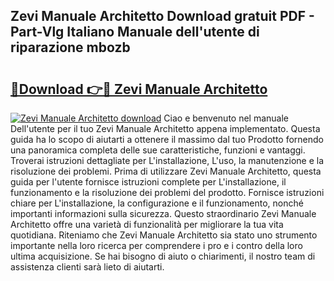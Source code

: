 ## Zevi Manuale Architetto Download gratuit PDF - Part-Vlg Italiano Manuale dell'utente di riparazione mbozb

# <h2><a href="http://dfbpry.blite.top/?on=Zevi+Manuale+Architetto">🔗Download 👉🔴 Zevi Manuale Architetto</a></h2>

[![Zevi Manuale Architetto download](https://i.imgur.com/lujVjoI.png)](http://dfbpry.blite.top/?on=Zevi+Manuale+Architetto)
Ciao e benvenuto nel manuale Dell'utente per il tuo Zevi Manuale Architetto appena implementato. Questa guida ha lo scopo di aiutarti a ottenere il massimo dal tuo Prodotto fornendo una panoramica completa delle sue caratteristiche, funzioni e vantaggi. Troverai istruzioni dettagliate per L'installazione, L'uso, la manutenzione e la risoluzione dei problemi. Prima di utilizzare Zevi Manuale Architetto, questa guida per l'utente fornisce istruzioni complete per L'installazione, il funzionamento e la risoluzione dei problemi del prodotto. Fornisce istruzioni chiare per L'installazione, la configurazione e il funzionamento, nonché importanti informazioni sulla sicurezza. Questo straordinario Zevi Manuale Architetto offre una varietà di funzionalità per migliorare la tua vita quotidiana. Riteniamo che Zevi Manuale Architetto sia stato uno strumento importante nella loro ricerca per comprendere i pro e i contro della loro ultima acquisizione. Se hai bisogno di aiuto o chiarimenti, il nostro team di assistenza clienti sarà lieto di aiutarti.
